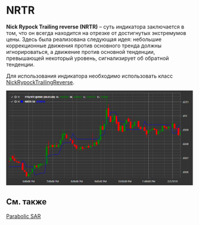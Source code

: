 # NRTR

**Nick Rypock Trailing reverse (NRTR)** – суть индикатора заключается в том, что он всегда находится на отрезке от достигнутых экстремумов цены. Здесь была реализована следующая идея: небольшие коррекционные движения против основного тренда должны игнорироваться, а движение против основной тенденции, превышающей некоторый уровень, сигнализирует об обратной тенденции. 

Для использования индикатора необходимо использовать класс [NickRypockTrailingReverse](xref:StockSharp.Algo.Indicators.NickRypockTrailingReverse). 

![IndicatorNickRypockTrailingReverse](../../../../images/indicatornickrypocktrailingreverse.png)

## См. также

[Parabolic SAR](parabolic_sar.md)
